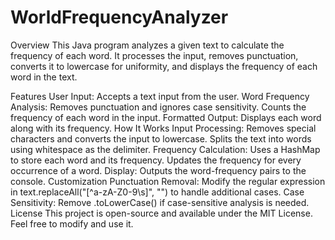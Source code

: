 # WorldFrequencyAnalyzer
Overview
This Java program analyzes a given text to calculate the frequency of each word. It processes the input, removes punctuation, converts it to lowercase for uniformity, and displays the frequency of each word in the text.

Features
User Input: Accepts a text input from the user.
Word Frequency Analysis:
Removes punctuation and ignores case sensitivity.
Counts the frequency of each word in the input.
Formatted Output: Displays each word along with its frequency.
How It Works
Input Processing:
Removes special characters and converts the input to lowercase.
Splits the text into words using whitespace as the delimiter.
Frequency Calculation:
Uses a HashMap to store each word and its frequency.
Updates the frequency for every occurrence of a word.
Display:
Outputs the word-frequency pairs to the console.
Customization
Punctuation Removal: Modify the regular expression in text.replaceAll("[^a-zA-Z0-9\s]", "") to handle additional cases.
Case Sensitivity: Remove .toLowerCase() if case-sensitive analysis is needed.
License
This project is open-source and available under the MIT License. Feel free to modify and use it.






